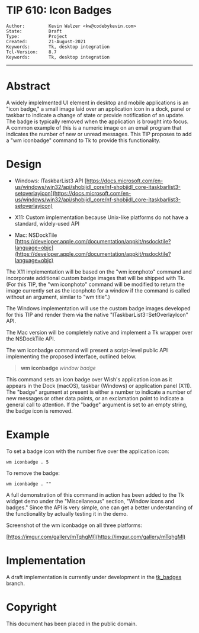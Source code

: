 # TIP 610: Icon Badges
	Author:         Kevin Walzer <kw@codebykevin.com>
	State:          Draft
	Type:           Project
	Created:        21-August-2021
	Keywords:       Tk, desktop integration
	Tcl-Version:    8.7
	Keywords:		Tk, desktop integration
-----

# Abstract

A widely implelmented UI element in desktop and mobile applications is an "icon badge," a small image laid over an application icon in a dock, panel or taskbar to indicate a change of state or provide notification of an update. The badge is typically removed when the application is brought into focus. A common example of this is a numeric image on an email program that indicates the number of new or unread messages. This TIP proposes to add a "wm iconbadge" command to Tk to provide this functionality. 

# Design

 * Windows: ITaskbarList3 API [https://docs.microsoft.com/en-us/windows/win32/api/shobjidl_core/nf-shobjidl_core-itaskbarlist3-setoverlayicon](https://docs.microsoft.com/en-us/windows/win32/api/shobjidl_core/nf-shobjidl_core-itaskbarlist3-setoverlayicon)

 * X11: Custom implementation because Unix-like platforms do not have a standard, widely-used API

 * Mac: NSDockTile [https://developer.apple.com/documentation/appkit/nsdocktile?language=objc](https://developer.apple.com/documentation/appkit/nsdocktile?language=objc)

The X11 implementation will be based on the "wm iconphoto" command and incorporate additional custom badge images that will be shipped with Tk. (For this TIP, the "wm iconphoto" command will be modified to return the image currently set as the iconphoto for a window if the command is called without an argument, similar to "wm title".)

The Windows implementation will use the custom badge images developed for this TIP and render them via the native "ITaskbarList3::SetOverlayIcon" API. 

The Mac version will be completely native and implement a Tk wrapper over the NSDockTile API.

The wm iconbadge command will present a script-level public API implementing the proposed interface, outlined below.


 > **wm iconbadge** _window_ _badge_

This command sets an icon badge over Wish's application icon as it appears in the Dock (macOS), taskbar (Windows) or application panel (X11). The "badge" argument at present is either a number to indicate a number of new messages or other data points, or an exclamation point to indicate a general call to attention. If the "badge" argument is set to an empty string, the badge icon is removed. 


# Example

To set a badge icon with the number five over the application icon:

	wm iconbadge . 5

To remove the badge: 

	wm iconbadge . ""

A full demonstration of this command in action has been added to the Tk widget demo under the "Miscellaneous" section, "Window icons and badges." Since the API is very simple, one can get a better understanding of the functionality by actually testing it in the demo.

Screenshot of the wm iconbadge on all three platforms:

[https://imgur.com/gallery/mTqhgMl](https://imgur.com/gallery/mTqhgMl)


# Implementation 

A draft implementation is currently under development in the [tk_badges](https://core.tcl-lang.org/tk/timeline?r=tk_badges) branch.

# Copyright

This document has been placed in the public domain.
